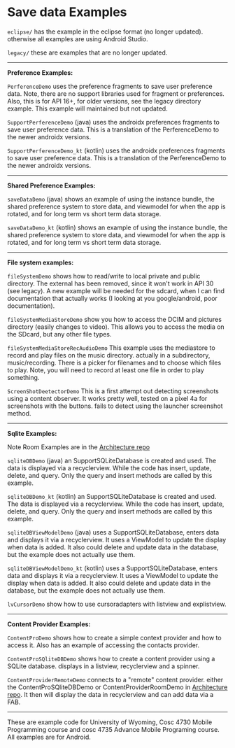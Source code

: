 Save data Examples
===========
`eclipse/` has the example in the eclipse format (no longer updated).  otherwise all examples are using Android Studio.

`legacy/` these are examples that are no longer updated.

---

**Preference Examples:**

`PerferenceDemo` uses the preference fragments to save user preference data.  Note, there are no support libraries used for fragment or preferences. Also, this is for API 16+, for older versions, see the legacy directory example.  This example will maintained but not updated. 

`SupportPerferenceDemo` (java) uses the androidx preferences fragments to save user preference data.  This is a translation of the PerferenceDemo to the newer androidx versions.  

`SupportPerferenceDemo_kt` (kotlin) uses the androidx preferences fragments to save user preference data.  This is a translation of the PerferenceDemo to the newer androidx versions.  

---

**Shared Preference Examples:**

`saveDataDemo` (java) shows an example of using the instance bundle,  the shared preference system to store data, and viewmodel for when the app is rotated, and for long term vs short term data storage.

`saveDataDemo_kt` (kotlin) shows an example of using the instance bundle,  the shared preference system to store data, and viewmodel for when the app is rotated, and for long term vs short term data storage.

---

**File system examples:**

`fileSystemDemo` shows how to read/write to local private and public directory. The external has been removed, since it won't work in API 30 (see legacy).  A new example will be needed for the sdcard, when I can find documentation that actually works (I looking at you google/android, poor documentation).

`fileSystemMediaStoreDemo` show you how to access the DCIM and pictures directory (easily changes to video).  This allows you to access the media on the SDcard, but any other file types.

`fileSystemMediaStoreRecAudioDemo` This example uses the mediastore to record and play files on the music directory.  actually in a subdirectory, music/recording.  There is a picker for filenames and to choose which files to play.  Note, you will need to record at least one file in order to play something.

`ScreenShotDeetectorDemo`  This is a first attempt out detecting screenshots using a content observer.  It works pretty well, tested on a pixel 4a for screenshots with the buttons.  fails to detect using the launcher screenshot method.


---

**Sqlite Examples:** 

Note Room Examples are in the [Architecture repo](https://github.com/JimSeker/Architecture)

`sqliteDBDemo` (java) an SupportSQLiteDatabase is created and used.  The data is displayed via a recyclerview.  While the code has
 insert, update, delete, and query.  Only the query and insert methods are called by this example.

`sqliteDBDemo_kt` (kotlin) an SupportSQLiteDatabase is created and used.  The data is displayed via a recyclerview.  While the code has
 insert, update, delete, and query.  Only the query and insert methods are called by this example.

`sqliteDBViewModelDemo` (java) uses a SupportSQLiteDatabase, enters data and displays it via a recyclerview.  It uses a ViewModel to update the display when data is added.  It also could delete and update data in the database, but the example does not actually use them.

`sqliteDBViewModelDemo_kt` (kotlin) uses a SupportSQLiteDatabase, enters data and displays it via a recyclerview.  It uses a ViewModel to update the display when data is added.  It also could delete and update data in the database, but the example does not actually use them.

`lvCursorDemo` show how to use cursoradapters with listview and explistview.

---

**Content Provider Examples:** 

`ContentProDemo` shows how to create a simple context provider and how to access it.  Also has an example of accessing the contacts provider.

`ContentProSQliteDBDemo` shows how to create a content provider using a SQLite database.   displays in a listview, recyclerview and a spinner.

`ContentProviderRemoteDemo` connects to a "remote" content provider.  either the ContentProSQliteDBDemo or ContentProviderRoomDemo in [Architecture repo](https://github.com/JimSeker/Architecture).  It then will display the data in recyclerview and can add data via a FAB.

---

These are example code for University of Wyoming, Cosc 4730 Mobile Programming course and cosc 4735 Advance Mobile Programing course. 
All examples are for Android.
